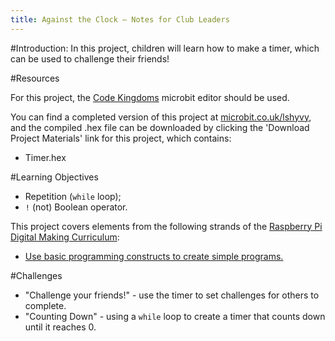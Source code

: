 ```yaml
---
title: Against the Clock — Notes for Club Leaders
---
```


#Introduction:
In this project, children will learn how to make a timer, which can be used to challenge their friends!

#Resources

For this project, the [Code Kingdoms](http://jumpto.cc/mb-new) microbit editor should be used.

You can find a completed version of this project at [microbit.co.uk/lshyvy](https://www.microbit.co.uk/lshyvy), and the compiled .hex file can be downloaded by clicking the 'Download Project Materials' link for this project, which contains:

+ Timer.hex

#Learning Objectives
+ Repetition (`while` loop);
+ `!` (not) Boolean operator.

This project covers elements from the following strands of the [Raspberry Pi Digital Making Curriculum](http://rpf.io/curriculum):

+ [Use basic programming constructs to create simple programs.](https://www.raspberrypi.org/curriculum/programming/creator)

#Challenges
+ "Challenge your friends!" - use the timer to set challenges for others to complete.
+ "Counting Down" - using a `while` loop to create a timer that counts down until it reaches 0.
